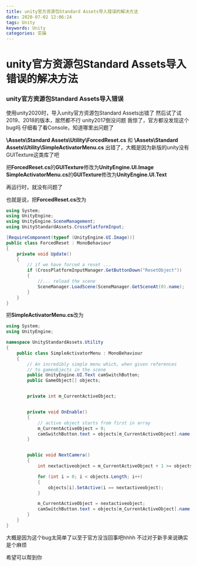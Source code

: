 ```yaml
---
title: unity官方资源包Standard Assets导入错误的解决方法
date: 2020-07-02 12:06:24
tags: Unity
keywords: Unity
categories: 实操
---
```


# unity官方资源包Standard Assets导入错误的解决方法

### unity官方资源包Standard Assets导入错误

使用unity2020时，导入unity官方资源包Standard Assets出错了
然后试了试2019、2018的版本，居然都不行
unity2017倒没问题
我惊了，官方都没发现这个bug吗
仔细看了看Console，知道哪里出问题了

**\Assets\Standard Assets\Utility\ForcedReset.cs**
和
**\Assets\Standard Assets\Utility\SimpleActivatorMenu.cs**
出错了，大概是因为新版的unity没有GUITexture这类库了吧

把**ForcedReset.cs**的**GUITexture**修改为**UnityEngine.UI.Image**
**SimpleActivatorMenu.cs**的**GUITexture**修改为**UnityEngine.UI.Text**

再运行时，就没有问题了

也就是说，把**ForcedReset.cs**改为

~~~c#
using System;
using UnityEngine;
using UnityEngine.SceneManagement;
using UnityStandardAssets.CrossPlatformInput;

[RequireComponent(typeof (UnityEngine.UI.Image))]
public class ForcedReset : MonoBehaviour
{
    private void Update()
    {
        // if we have forced a reset ...
        if (CrossPlatformInputManager.GetButtonDown("ResetObject"))
        {
            //... reload the scene
            SceneManager.LoadScene(SceneManager.GetSceneAt(0).name);
        }
    }
}

~~~

把**SimpleActivatorMenu.cs**改为

~~~c#
using System;
using UnityEngine;

namespace UnityStandardAssets.Utility
{
    public class SimpleActivatorMenu : MonoBehaviour
    {
        // An incredibly simple menu which, when given references
        // to gameobjects in the scene
        public UnityEngine.UI.Text camSwitchButton;
        public GameObject[] objects;


        private int m_CurrentActiveObject;


        private void OnEnable()
        {
            // active object starts from first in array
            m_CurrentActiveObject = 0;
            camSwitchButton.text = objects[m_CurrentActiveObject].name;
        }


        public void NextCamera()
        {
            int nextactiveobject = m_CurrentActiveObject + 1 >= objects.Length ? 0 : m_CurrentActiveObject + 1;

            for (int i = 0; i < objects.Length; i++)
            {
                objects[i].SetActive(i == nextactiveobject);
            }

            m_CurrentActiveObject = nextactiveobject;
            camSwitchButton.text = objects[m_CurrentActiveObject].name;
        }
    }
}


~~~

大概是因为这个bug太简单了以至于官方没当回事吧hhhh
 不过对于新手来说确实是个麻烦

希望可以帮到你
